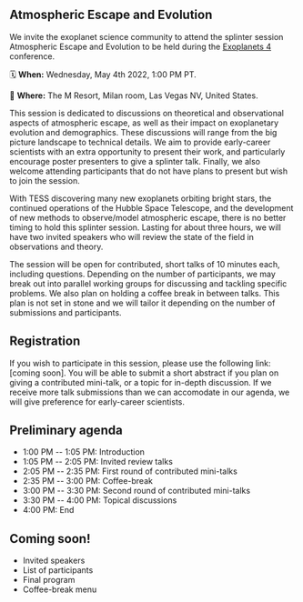 ## Atmospheric Escape and Evolution

We invite the exoplanet science community to attend the splinter session Atmospheric Escape and Evolution to be held during the [Exoplanets 4](https://aas.org/meetings/aastcs9/exoplanets) conference. 

🗓 **When:** Wednesday, May 4th 2022, 1:00 PM PT.

📍 **Where:** The M Resort, Milan room, Las Vegas NV, United States.

This session is dedicated to discussions on theoretical and observational aspects of atmospheric escape, as well as their impact on exoplanetary evolution and demographics. These discussions will range from the big picture landscape to technical details. We aim to provide early-career scientists with an extra opportunity to present their work, and particularly encourage poster presenters to give a splinter talk. Finally, we also welcome attending participants that do not have plans to present but wish to join the session.

With TESS discovering many new exoplanets orbiting bright stars, the continued operations of the Hubble Space Telescope, and the development of new methods to observe/model atmospheric escape, there is no better timing to hold this splinter session. Lasting for about three hours, we will have two invited speakers who will review the state of the field in observations and theory. 

The session will be open for contributed, short talks of 10 minutes each, including questions. Depending on the number of participants, we may break out into parallel working groups for discussing and tackling specific problems. We also plan on holding a coffee break in between talks. This plan is not set in stone and we will tailor it depending on the number of submissions and participants.

## Registration

If you wish to participate in this session, please use the following link: \[coming soon\]. You will be able to submit a short abstract if you plan on giving a contributed mini-talk, or a topic for in-depth discussion. If we receive more talk submissions than we can accomodate in our agenda, we will give preference for early-career scientists.

## Preliminary agenda

- 1:00 PM -- 1:05 PM: Introduction
- 1:05 PM -- 2:05 PM: Invited review talks
- 2:05 PM -- 2:35 PM: First round of contributed mini-talks
- 2:35 PM -- 3:00 PM: Coffee-break
- 3:00 PM -- 3:30 PM: Second round of contributed mini-talks
- 3:30 PM -- 4:00 PM: Topical discussions
- 4:00 PM: End

## Coming soon!

- Invited speakers
- List of participants
- Final program
- Coffee-break menu

<!-- 
You can use the [editor on GitHub](https://github.com/ladsantos/escape-exo4/edit/main/README.md) to maintain and preview the content for your website in Markdown files.

Whenever you commit to this repository, GitHub Pages will run [Jekyll](https://jekyllrb.com/) to rebuild the pages in your site, from the content in your Markdown files.

### Markdown

Markdown is a lightweight and easy-to-use syntax for styling your writing. It includes conventions for

```markdown
Syntax highlighted code block

# Header 1
## Header 2
### Header 3

- Bulleted
- List

1. Numbered
2. List

**Bold** and _Italic_ and `Code` text

[Link](url) and ![Image](src)
```

For more details see [Basic writing and formatting syntax](https://docs.github.com/en/github/writing-on-github/getting-started-with-writing-and-formatting-on-github/basic-writing-and-formatting-syntax).

### Jekyll Themes

Your Pages site will use the layout and styles from the Jekyll theme you have selected in your [repository settings](https://github.com/ladsantos/escape-exo4/settings/pages). The name of this theme is saved in the Jekyll `_config.yml` configuration file.

### Support or Contact

Having trouble with Pages? Check out our [documentation](https://docs.github.com/categories/github-pages-basics/) or [contact support](https://support.github.com/contact) and we’ll help you sort it out.
 -->
